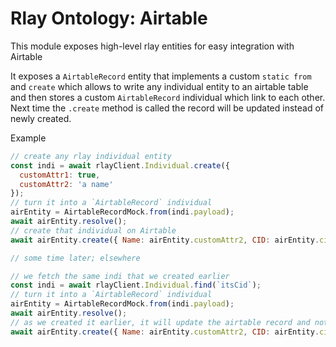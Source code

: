 # Rlay Ontology: Airtable

This module exposes high-level rlay entities for easy integration with Airtable

It exposes a `AirtableRecord` entity that implements a custom `static from` and `create` which allows to write any individual entity to an airtable table and then stores a custom `AirtableRecord` individual which link to each other. Next time the `.create` method is called the record will be updated instead of newly created.

Example

```js
// create any rlay individual entity
const indi = await rlayClient.Individual.create({
  customAttr1: true,
  customAttr2: 'a name'
});
// turn it into a `AirtableRecord` individual
airEntity = AirtableRecordMock.from(indi.payload);
await airEntity.resolve();
// create that individual on Airtable
await airEntity.create({ Name: airEntity.customAttr2, CID: airEntity.cid });

// some time later; elsewhere

// we fetch the same indi that we created earlier
const indi = await rlayClient.Individual.find(`itsCid`);
// turn it into a `AirtableRecord` individual
airEntity = AirtableRecordMock.from(indi.payload);
await airEntity.resolve();
// as we created it earlier, it will update the airtable record and not create a new one
await airEntity.create({ Name: airEntity.customAttr2, CID: airEntity.cid });
```
